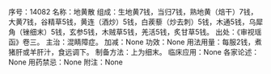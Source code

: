 序号：14082
名称：地黄散
组成：生地黄7钱，当归7钱，熟地黄（焙干）7钱，大黄7钱，谷精草5钱，黄连（酒炒）5钱，白蒺藜（炒去刺）5钱，木通5钱，乌犀角（锉细末）5钱，玄参5钱，木贼草5钱，羌活5钱，炙甘草5钱。
出处：《审视瑶函》卷三。
主治：混睛障症。
加减：None
功效：None
用法用量：每服2钱，煮猪肝或羊肝汁，食远调下。
制备方法：上为细末。
临床应用：None
各家论述：None
用药禁忌：None
附注：None
